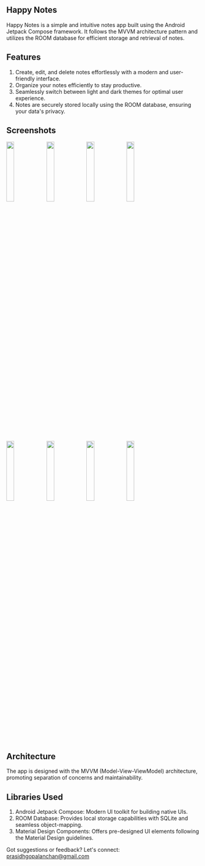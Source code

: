 ## Happy Notes

Happy Notes is a simple and intuitive notes app built using the Android Jetpack Compose framework.
It follows the MVVM architecture pattern and utilizes the ROOM database for efficient storage and retrieval of notes.

## Features

1) Create, edit, and delete notes effortlessly with a modern and user-friendly interface.
2) Organize your notes efficiently to stay productive.
3) Seamlessly switch between light and dark themes for optimal user experience.
4) Notes are securely stored locally using the ROOM database, ensuring your data's privacy.

## Screenshots

<img src="https://github.com/prasidhanchan/HappyNotes/assets/92362239/9f909509-99cf-446e-abe6-6791dafd9abf" width="20%" /> <!-- Home -->
<img src="https://github.com/prasidhanchan/HappyNotes/assets/92362239/ed4e82a1-1887-4aab-a348-0f270eab93c7" width="20%" /> <!-- Delete -->
<img src="https://github.com/prasidhanchan/HappyNotes/assets/92362239/6c6e4b92-09cf-472a-96c2-0c143a83e07f" width="20%" /> <!-- AddNote -->
<img src="https://github.com/prasidhanchan/HappyNotes/assets/92362239/75a97602-0d2a-42a8-a265-64052e857bd5" width="20%" /> <!-- SearchNote -->
<img src="https://github.com/prasidhanchan/HappyNotes/assets/92362239/dae708ef-6d4e-41b3-9907-2ef1ee371a26" width="20%" /> <!-- Home -->
<img src="https://github.com/prasidhanchan/HappyNotes/assets/92362239/5e00e3b4-93fc-4f4c-8e61-d7689875de07" width="20%" /> <!-- Delete -->
<img src="https://github.com/prasidhanchan/HappyNotes/assets/92362239/4a1d7d07-94f5-4a62-b947-9fe57692b8b6" width="20%" /> <!-- AddNote -->
<img src="https://github.com/prasidhanchan/HappyNotes/assets/92362239/0d126eea-1b40-45f2-a175-ee52d4a512a1" width="20%" /> <!-- SearchNote -->

## Architecture

The app is designed with the MVVM (Model-View-ViewModel) architecture, promoting separation of concerns and maintainability.

## Libraries Used

1) Android Jetpack Compose: Modern UI toolkit for building native UIs.
2) ROOM Database: Provides local storage capabilities with SQLite and seamless object-mapping.
3) Material Design Components: Offers pre-designed UI elements following the Material Design guidelines.

Got suggestions or feedback? Let's connect: prasidhgopalanchan@gmail.com
